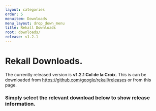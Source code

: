 ```yaml
---
layout: categories
order: 5
menuitem: Downloads
menu_layout: drop_down_menu
title: Rekall Downloads
root: downloads/
release: v1.2.1
---
```


# Rekall Downloads.

The currently released version is **v1.2.1 Col de la Croix**. This is can be downloaded from
<https://github.com/google/rekall/releases> or from this page.

### Simply select the relevant download below to show release information.
